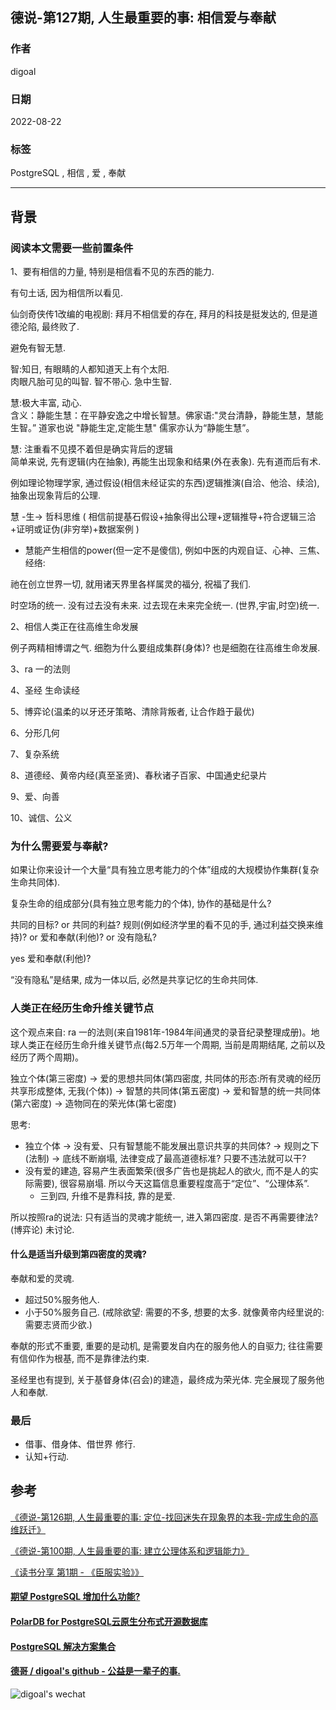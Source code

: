 ## 德说-第127期, 人生最重要的事: 相信爱与奉献    
                      
### 作者                      
digoal                      
                      
### 日期                      
2022-08-22                     
                      
### 标签                      
PostgreSQL , 相信 , 爱 , 奉献               
                      
----                      
                      
## 背景      
  
### 阅读本文需要一些前置条件  
  
1、要有相信的力量, 特别是相信看不见的东西的能力.  
  
有句土话, 因为相信所以看见.  
  
仙剑奇侠传1改编的电视剧: 拜月不相信爱的存在, 拜月的科技是挺发达的, 但是道德沦陷, 最终败了.     
   
避免有智无慧.   
  
智:知日, 有眼睛的人都知道天上有个太阳.   
肉眼凡胎可见的叫智. 智不带心. 急中生智.   
  
慧:极大丰富, 动心.   
含义：静能生慧：在平静安逸之中增长智慧。佛家语:"灵台清静，静能生慧，慧能生智。” 道家也说 "静能生定,定能生慧" 儒家亦认为“静能生慧”。  
  
慧: 注重看不见摸不着但是确实背后的逻辑  
简单来说, 先有逻辑(内在抽象), 再能生出现象和结果(外在表象). 先有道而后有术.   
  
例如理论物理学家, 通过假设(相信未经证实的东西)逻辑推演(自洽、他洽、续洽), 抽象出现象背后的公理.    
  
慧 -生-> 哲科思维 ( 相信前提基石假设+抽象得出公理+逻辑推导+符合逻辑三洽+证明或证伪(非穷举)+数据案例 )  
- 慧能产生相信的power(但一定不是傻信), 例如中医的内观自证、心神、三焦、经络:   
  
祂在创立世界一切, 就用诸天界里各样属灵的福分, 祝福了我们.   
  
时空场的统一. 没有过去没有未来. 过去现在未来完全统一. (世界,宇宙,时空)统一.   
  
  
2、相信人类正在往高维生命发展  
  
例子两精相博谓之气.  细胞为什么要组成集群(身体)? 也是细胞在往高维生命发展.    
        
3、ra 一的法则  
  
4、圣经 生命读经   
  
5、博弈论(温柔的以牙还牙策略、清除背叛者, 让合作趋于最优)  
  
6、分形几何  
  
7、复杂系统  
  
8、道德经、黄帝内经(真至圣贤)、春秋诸子百家、中国通史纪录片      
  
9、爱、向善  
  
10、诚信、公义    
  
  
### 为什么需要爱与奉献?   
如果让你来设计一个大量“具有独立思考能力的个体”组成的大规模协作集群(复杂生命共同体).    
  
复杂生命的组成部分(具有独立思考能力的个体), 协作的基础是什么?    
  
共同的目标? or 共同的利益? 规则(例如经济学里的看不见的手, 通过利益交换来维持)? or 爱和奉献(利他)? or 没有隐私?    
  
yes 爱和奉献(利他)?    
  
“没有隐私”是结果, 成为一体以后, 必然是共享记忆的生命共同体.    
  
### 人类正在经历生命升维关键节点    
这个观点来自: ra 一的法则(来自1981年-1984年间通灵的录音纪录整理成册)。地球人类正在经历生命升维关键节点(每2.5万年一个周期, 当前是周期结尾, 之前以及经历了两个周期)。    
  
独立个体(第三密度) -> 爱的思想共同体(第四密度, 共同体的形态:所有灵魂的经历共享形成整体, 无我(个体)) -> 智慧的共同体(第五密度) -> 爱和智慧的统一共同体(第六密度) -> 造物同在的荣光体(第七密度)    
  
思考:   
- 独立个体 -> 没有爱、只有智慧能不能发展出意识共享的共同体? -> 规则之下(法制) -> 底线不断崩塌, 法律变成了最高道德标准? 只要不违法就可以干?    
- 没有爱的建造, 容易产生表面繁荣(很多广告也是挑起人的欲火, 而不是人的实际需要), 很容易崩塌. 所以今天这篇信息重要程度高于“定位”、“公理体系”.     
    - 三到四, 升维不是靠科技, 靠的是爱.    
  
所以按照ra的说法: 只有适当的灵魂才能统一, 进入第四密度. 是否不再需要律法? (博弈论)  未讨论.   
  
#### 什么是适当升级到第四密度的灵魂?  
奉献和爱的灵魂.    
- 超过50%服务他人.    
- 小于50%服务自己. (戒除欲望: 需要的不多, 想要的太多. 就像黄帝内经里说的: 需要志贤而少欲.)     
  
奉献的形式不重要, 重要的是动机, 是需要发自内在的服务他人的自驱力; 往往需要有信仰作为根基, 而不是靠律法约束.      
  
圣经里也有提到, 关于基督身体(召会)的建造，最终成为荣光体. 完全展现了服务他人和奉献.     
  
### 最后  
- 借事、借身体、借世界 修行.   
- 认知+行动.    
  
  
## 参考  
[《德说-第126期, 人生最重要的事: 定位-找回迷失在现象界的本我-完成生命的高维跃迁》](../202208/20220819_03.md)    
  
[《德说-第100期, 人生最重要的事: 建立公理体系和逻辑能力》](../202206/20220610_01.md)    
  
[《读书分享 第1期 - 《臣服实验》》](../202203/20220312_01.md)        
  
  
#### [期望 PostgreSQL 增加什么功能?](https://github.com/digoal/blog/issues/76 "269ac3d1c492e938c0191101c7238216")
  
  
#### [PolarDB for PostgreSQL云原生分布式开源数据库](https://github.com/ApsaraDB/PolarDB-for-PostgreSQL "57258f76c37864c6e6d23383d05714ea")
  
  
#### [PostgreSQL 解决方案集合](https://yq.aliyun.com/topic/118 "40cff096e9ed7122c512b35d8561d9c8")
  
  
#### [德哥 / digoal's github - 公益是一辈子的事.](https://github.com/digoal/blog/blob/master/README.md "22709685feb7cab07d30f30387f0a9ae")
  
  
![digoal's wechat](../pic/digoal_weixin.jpg "f7ad92eeba24523fd47a6e1a0e691b59")
  
